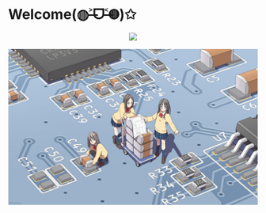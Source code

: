 # Welcome(◍˃̶ᗜ˂̶◍)✩

<div align=center> <img src="http://pan.fumiama.top:42412/cmoe?name=fumiama&theme=gb" /> </div>

![pcb](pcb.jpg)

